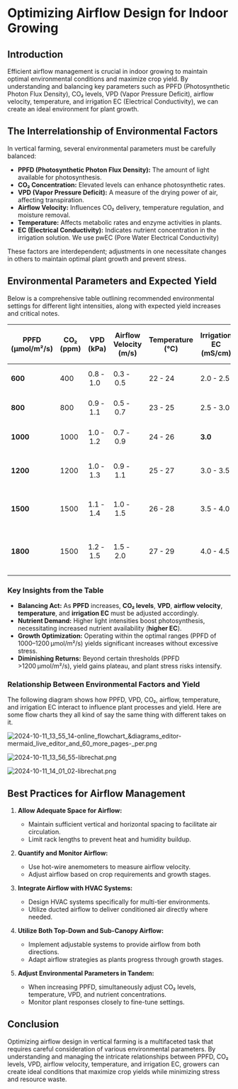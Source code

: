 # Optimizing Airflow Design for Indoor Growing


## Introduction

Efficient airflow management is crucial in indoor growing to maintain optimal environmental conditions and maximize crop yield. By understanding and balancing key parameters such as PPFD (Photosynthetic Photon Flux Density), CO₂ levels, VPD (Vapor Pressure Deficit), airflow velocity, temperature, and irrigation EC (Electrical Conductivity), we can create an ideal environment for plant growth.

## The Interrelationship of Environmental Factors

In vertical farming, several environmental parameters must be carefully balanced:

- **PPFD (Photosynthetic Photon Flux Density):** The amount of light available for photosynthesis.
- **CO₂ Concentration:** Elevated levels can enhance photosynthetic rates.
- **VPD (Vapor Pressure Deficit):** A measure of the drying power of air, affecting transpiration.
- **Airflow Velocity:** Influences CO₂ delivery, temperature regulation, and moisture removal.
- **Temperature:** Affects metabolic rates and enzyme activities in plants.
- **EC (Electrical Conductivity):** Indicates nutrient concentration in the irrigation solution. We use pwEC (Pore Water Electrical Conductivity)

These factors are interdependent; adjustments in one necessitate changes in others to maintain optimal plant growth and prevent stress.


## Environmental Parameters and Expected Yield

Below is a comprehensive table outlining recommended environmental settings for different light intensities, along with expected yield increases and critical notes.


| PPFD (μmol/m²/s) | CO₂ (ppm) | VPD (kPa)   | Airflow Velocity (m/s) | Temperature (°C) | Irrigation EC (mS/cm) | Expected Yield Increase (%) | Notes                                                      |
|------------------|-----------|-------------|------------------------|------------------|------------------------|-----------------------------|------------------------------------------------------------|
| **600**          | 400       | 0.8 - 1.0   | 0.3 - 0.5              | 22 - 24          | 2.0 - 2.5              | Baseline                    | Standard conditions for many crops                         |
| **800**          | 800       | 0.9 - 1.1   | 0.5 - 0.7              | 23 - 25          | 2.5 - 3.0              | +10%                        | Increased CO₂ enhances photosynthesis                       |
| **1000**         | 1000      | 1.0 - 1.2   | 0.7 - 0.9              | 24 - 26          | **3.0**                | +20%                        | Optimal range for many high-light crops                     |
| **1200**         | 1200      | 1.0 - 1.3   | 0.9 - 1.1              | 25 - 27          | 3.0 - 3.5              | +30%                        | Maximizing growth before diminishing returns                |
| **1500**         | 1500      | 1.1 - 1.4   | 1.0 - 1.5              | 26 - 28          | 3.5 - 4.0              | +35%                        | Diminishing returns begin; increased stress risk            |
| **1800**         | 1500      | 1.2 - 1.5   | 1.5 - 2.0              | 27 - 29          | 4.0 - 4.5              | +37%                        | High stress levels; not recommended without precise control |


### Key Insights from the Table

- **Balancing Act:** As **PPFD** increases, **CO₂ levels**, **VPD**, **airflow velocity**, **temperature**, and **irrigation EC** must be adjusted accordingly.
- **Nutrient Demand:** Higher light intensities boost photosynthesis, necessitating increased nutrient availability (**higher EC**).
- **Growth Optimization:** Operating within the optimal ranges (PPFD of 1000–1200 μmol/m²/s) yields significant increases without excessive stress.
- **Diminishing Returns:** Beyond certain thresholds (PPFD >1200 μmol/m²/s), yield gains plateau, and plant stress risks intensify.



### Relationship Between Environmental Factors and Yield

The following diagram shows how PPFD, VPD, CO₂, airflow, temperature, and irrigation EC interact to influence plant processes and yield.
Here are some flow charts they all kind of say the same thing with different takes on it. 

![2024-10-11_13_55_14-online_flowchart_&_diagrams_editor_-_mermaid_live_editor_and_60_more_pages_-_per.png](/air-flow/2024-10-11_13_55_14-online_flowchart_&_diagrams_editor_-_mermaid_live_editor_and_60_more_pages_-_per.png)

![2024-10-11_13_56_55-librechat.png](/air-flow/2024-10-11_13_56_55-librechat.png)

![2024-10-11_14_01_02-librechat.png](/air-flow/2024-10-11_14_01_02-librechat.png)


## Best Practices for Airflow Management

1. **Allow Adequate Space for Airflow:**
   - Maintain sufficient vertical and horizontal spacing to facilitate air circulation.
   - Limit rack lengths to prevent heat and humidity buildup.

2. **Quantify and Monitor Airflow:**
   - Use hot-wire anemometers to measure airflow velocity.
   - Adjust airflow based on crop requirements and growth stages.

3. **Integrate Airflow with HVAC Systems:**
   - Design HVAC systems specifically for multi-tier environments.
   - Utilize ducted airflow to deliver conditioned air directly where needed.

4. **Utilize Both Top-Down and Sub-Canopy Airflow:**
   - Implement adjustable systems to provide airflow from both directions.
   - Adapt airflow strategies as plants progress through growth stages.

5. **Adjust Environmental Parameters in Tandem:**
   - When increasing PPFD, simultaneously adjust CO₂ levels, temperature, VPD, and nutrient concentrations.
   - Monitor plant responses closely to fine-tune settings.

## Conclusion

Optimizing airflow design in vertical farming is a multifaceted task that requires careful consideration of various environmental parameters. By understanding and managing the intricate relationships between PPFD, CO₂ levels, VPD, airflow velocity, temperature, and irrigation EC, growers can create ideal conditions that maximize crop yields while minimizing stress and resource waste.




